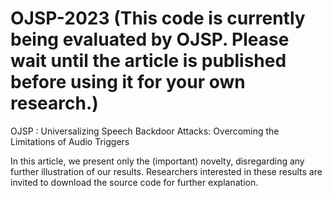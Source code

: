 # OJSP-2023 (This code is currently being evaluated by OJSP. Please wait until the article is published before using it for your own research.)
OJSP : Universalizing Speech Backdoor Attacks: Overcoming the Limitations of Audio Triggers

In this article, we present only the (important) novelty, disregarding any further illustration of our results. Researchers interested in these results are invited to download the source code for further explanation. 
